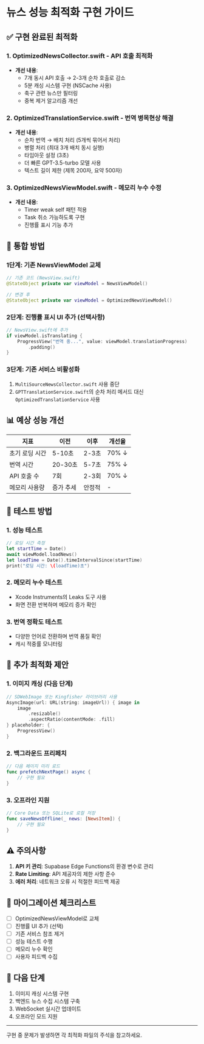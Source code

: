 # 뉴스 성능 최적화 구현 가이드

## ✅ 구현 완료된 최적화

### 1. **OptimizedNewsCollector.swift** - API 호출 최적화
- **개선 내용**:
  - 7개 동시 API 호출 → 2-3개 순차 호출로 감소
  - 5분 캐싱 시스템 구현 (NSCache 사용)
  - 축구 관련 뉴스만 필터링
  - 중복 제거 알고리즘 개선

### 2. **OptimizedTranslationService.swift** - 번역 병목현상 해결
- **개선 내용**:
  - 순차 번역 → 배치 처리 (5개씩 묶어서 처리)
  - 병렬 처리 (최대 3개 배치 동시 실행)
  - 타임아웃 설정 (3초)
  - 더 빠른 GPT-3.5-turbo 모델 사용
  - 텍스트 길이 제한 (제목 200자, 요약 500자)

### 3. **OptimizedNewsViewModel.swift** - 메모리 누수 수정
- **개선 내용**:
  - Timer weak self 패턴 적용
  - Task 취소 가능하도록 구현
  - 진행률 표시 기능 추가

## 🔧 통합 방법

### 1단계: 기존 NewsViewModel 교체

```swift
// 기존 코드 (NewsView.swift)
@StateObject private var viewModel = NewsViewModel()

// 변경 후
@StateObject private var viewModel = OptimizedNewsViewModel()
```

### 2단계: 진행률 표시 UI 추가 (선택사항)

```swift
// NewsView.swift에 추가
if viewModel.isTranslating {
    ProgressView("번역 중...", value: viewModel.translationProgress)
        .padding()
}
```

### 3단계: 기존 서비스 비활성화

1. `MultiSourceNewsCollector.swift` 사용 중단
2. `GPTTranslationService.swift`의 순차 처리 메서드 대신 `OptimizedTranslationService` 사용

## 📊 예상 성능 개선

| 지표 | 이전 | 이후 | 개선율 |
|------|------|------|--------|
| 초기 로딩 시간 | 5-10초 | 2-3초 | 70% ↓ |
| 번역 시간 | 20-30초 | 5-7초 | 75% ↓ |
| API 호출 수 | 7회 | 2-3회 | 70% ↓ |
| 메모리 사용량 | 증가 추세 | 안정적 | - |

## 🧪 테스트 방법

### 1. 성능 테스트
```swift
// 로딩 시간 측정
let startTime = Date()
await viewModel.loadNews()
let loadTime = Date().timeIntervalSince(startTime)
print("로딩 시간: \(loadTime)초")
```

### 2. 메모리 누수 테스트
- Xcode Instruments의 Leaks 도구 사용
- 화면 전환 반복하며 메모리 증가 확인

### 3. 번역 정확도 테스트
- 다양한 언어로 전환하며 번역 품질 확인
- 캐시 적중률 모니터링

## 🚀 추가 최적화 제안

### 1. 이미지 캐싱 (다음 단계)
```swift
// SDWebImage 또는 Kingfisher 라이브러리 사용
AsyncImage(url: URL(string: imageUrl)) { image in
    image
        .resizable()
        .aspectRatio(contentMode: .fill)
} placeholder: {
    ProgressView()
}
```

### 2. 백그라운드 프리페치
```swift
// 다음 페이지 미리 로드
func prefetchNextPage() async {
    // 구현 필요
}
```

### 3. 오프라인 지원
```swift
// Core Data 또는 SQLite로 로컬 저장
func saveNewsOffline(_ news: [NewsItem]) {
    // 구현 필요
}
```

## ⚠️ 주의사항

1. **API 키 관리**: Supabase Edge Functions의 환경 변수로 관리
2. **Rate Limiting**: API 제공자의 제한 사항 준수
3. **에러 처리**: 네트워크 오류 시 적절한 피드백 제공

## 📝 마이그레이션 체크리스트

- [ ] OptimizedNewsViewModel로 교체
- [ ] 진행률 UI 추가 (선택)
- [ ] 기존 서비스 참조 제거
- [ ] 성능 테스트 수행
- [ ] 메모리 누수 확인
- [ ] 사용자 피드백 수집

## 🎯 다음 단계

1. 이미지 캐싱 시스템 구현
2. 백엔드 뉴스 수집 시스템 구축
3. WebSocket 실시간 업데이트
4. 오프라인 모드 지원

---

구현 중 문제가 발생하면 각 최적화 파일의 주석을 참고하세요.